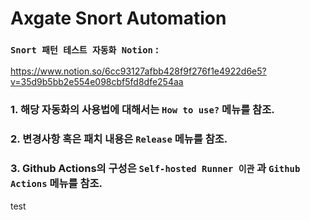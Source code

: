# Axgate Snort Automation

### `Snort 패턴 테스트 자동화 Notion` : 

https://www.notion.so/6cc93127afbb428f9f276f1e4922d6e5?v=35d9b5bb2e554e098cbf5fd8dfe254aa

### 1. 해당 자동화의 사용법에 대해서는 `How to use?` 메뉴를 참조.

### 2. 변경사항 혹은 패치 내용은 `Release` 메뉴를 참조.

### 3. Github Actions의 구성은 `Self-hosted Runner 이관` 과 `Github Actions` 메뉴를 참조.

test